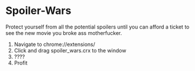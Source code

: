 # Spoiler-Wars
Protect yourself from all the potential spoilers until you can afford a ticket to see the new movie you broke ass motherfucker.

1) Navigate to chrome://extensions/ 
2) Click and drag spoiler_wars.crx to the window
3) ????
4) Profit
